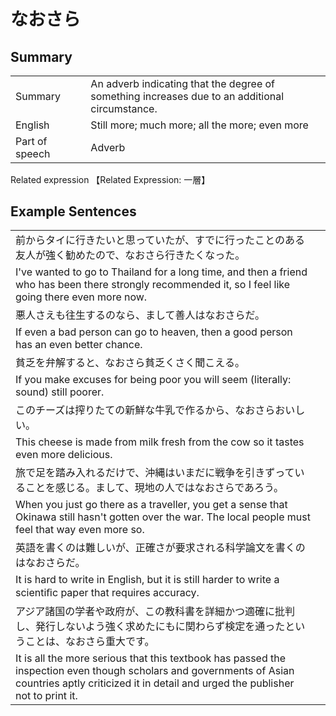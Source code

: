 # なおさら

## Summary

<table><tr>   <td>Summary<td>   <td>An adverb indicating that the degree of something increases due to an additional circumstance.</td><tr><tr>   <td>English<td>   <td>Still more; much more; all the more; even more</td><tr><tr>   <td>Part of speech<td>   <td>Adverb</td><tr></table><tr>   <td>Related expression<td>   <td>【Related Expression: 一層】</td><tr></table></table>

## Example Sentences

<table><tr><td>前からタイに行きたいと思っていたが、すでに行ったことのある友人が強く勧めたので、なおさら行きたくなった。<td><tr><tr><td>I've wanted to go to Thailand for a long time, and then a friend who has been there strongly recommended it, so I feel like going there even more now.<td><tr><tr><td>悪人さえも往生するのなら、まして善人はなおさらだ。<td><tr><tr><td>If even a bad person can go to heaven, then a good person has an even better chance.<td><tr><tr><td>貧乏を弁解すると、なおさら貧乏くさく聞こえる。<td><tr><tr><td>If you make excuses for being poor you will seem (literally: sound) still poorer.<td><tr><tr><td>このチーズは搾りたての新鮮な牛乳で作るから、なおさらおいしい。<td><tr><tr><td>This cheese is made from milk fresh from the cow so it tastes even more delicious.<td><tr><tr><td>旅で足を踏み入れるだけで、沖縄はいまだに戦争を引きずっていることを感じる。まして、現地の人ではなおさらであろう。<td><tr><tr><td>When you just go there as a traveller, you get a sense that Okinawa still hasn't gotten over the war. The local people must feel that way even more so.<td><tr><tr><td>英語を書くのは難しいが、正確さが要求される科学論文を書くのはなおさらだ。<td><tr><tr><td>It is hard to write in English, but it is still harder to write a scientiﬁc paper that requires accuracy.<td><tr><tr><td>アジア諸国の学者や政府が、この教科書を詳細かつ適確に批判し、発行しないよう強く求めたにもに関わらず検定を通ったということは、なおさら重大です。<td><tr><tr><td>It is all the more serious that this textbook has passed the inspection even though scholars and governments of Asian countries aptly criticized it in detail and urged the publisher not to print it.<td><tr></table>

